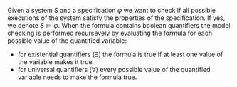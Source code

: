 Given a system S and a specification $\varphi$ we want to check if all possible executions of the system satisfy the properties of the specification. If yes, we denote $S\models\varphi$.
When the formula contains boolean quantifiers the model checking is performed recursevely by evaluating the formula for each possible value of the quantified variable:
- for existential quantifiers ($\exists$) the formula is true if at least one value of the variable makes it true.
- for universal quantifiers ($\forall$) every possible value of the quantified variable needs to make the formula true.
